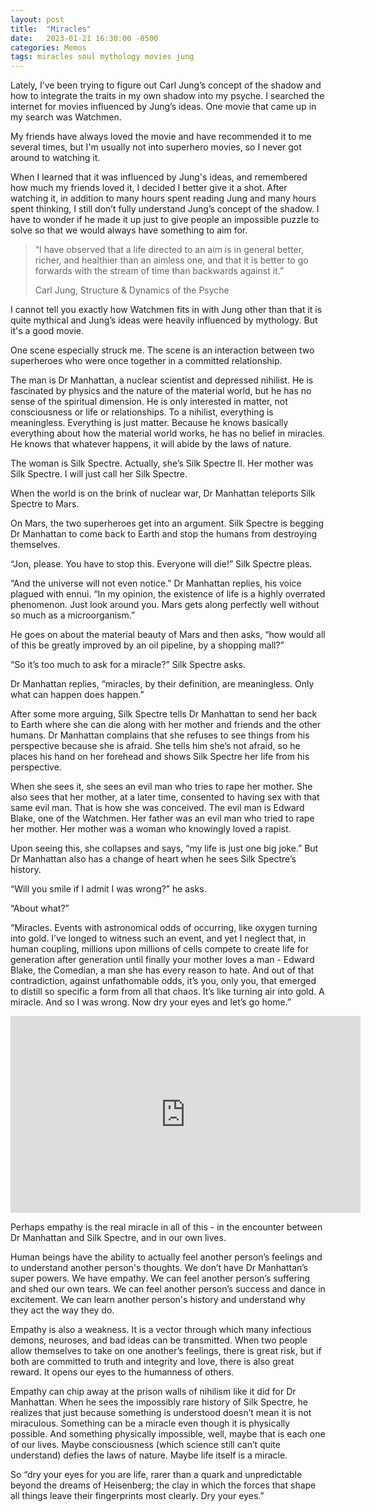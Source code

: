 ```yaml
---
layout: post
title:  "Miracles"
date:   2023-01-21 16:30:00 -0500
categories: Memos
tags: miracles soul mythology movies jung
---
```

Lately, I’ve been trying to figure out Carl Jung’s concept of the shadow and how to integrate the traits in my own shadow into my psyche. I searched the internet for movies influenced by Jung’s ideas. One movie that came up in my search was Watchmen.

My friends have always loved the movie and have recommended it to me several times, but I'm usually not into superhero movies, so I never got around to watching it.

When I learned that it was influenced by Jung's ideas, and remembered how much my friends loved it, I decided I better give it a shot. After watching it, in addition to many hours spent reading Jung and many hours spent thinking, I still don’t fully understand Jung’s concept of the shadow. I have to wonder if he made it up just to give people an impossible puzzle to solve so that we would always have something to aim for.

> “I have observed that a life directed to an aim is in general better, richer, and healthier than an aimless one, and that it is better to go forwards with the stream of time than backwards against it.”
> 
> Carl Jung, Structure & Dynamics of the Psyche

I cannot tell you exactly how Watchmen fits in with Jung other than that it is quite mythical and Jung’s ideas were heavily influenced by mythology. But it's a good movie.

One scene especially struck me. The scene is an interaction between two superheroes who were once together in a committed relationship.

The man is Dr Manhattan, a nuclear scientist and depressed nihilist. He is fascinated by physics and the nature of the material world, but he has no sense of the spiritual dimension. He is only interested in matter, not consciousness or life or relationships. To a nihilist, everything is meaningless. Everything is just matter. Because he knows basically everything about how the material world works, he has no belief in miracles. He knows that whatever happens, it will abide by the laws of nature.

The woman is Silk Spectre. Actually, she’s Silk Spectre II. Her mother was Silk Spectre. I will just call her Silk Spectre.

When the world is on the brink of nuclear war, Dr Manhattan teleports Silk Spectre to Mars.

On Mars, the two superheroes get into an argument. Silk Spectre is begging Dr Manhattan to come back to Earth and stop the humans from destroying themselves.

“Jon, please. You have to stop this. Everyone will die!” Silk Spectre pleas.

“And the universe will not even notice.” Dr Manhattan replies, his voice plagued with ennui. “In my opinion, the existence of life is a highly overrated phenomenon. Just look around you. Mars gets along perfectly well without so much as a microorganism.”

He goes on about the material beauty of Mars and then asks, “how would all of this be greatly improved by an oil pipeline, by a shopping mall?”

“So it’s too much to ask for a miracle?” Silk Spectre asks.

Dr Manhattan replies, “miracles, by their definition, are meaningless. Only what can happen does happen.”

After some more arguing, Silk Spectre tells Dr Manhattan to send her back to Earth where she can die along with her mother and friends and the other humans. Dr Manhattan complains that she refuses to see things from his perspective because she is afraid. She tells him she’s not afraid, so he places his hand on her forehead and shows Silk Spectre her life from his perspective.

When she sees it, she sees an evil man who tries to rape her mother. She also sees that her mother, at a later time, consented to having sex with that same evil man. That is how she was conceived. The evil man is Edward Blake, one of the Watchmen. Her father was an evil man who tried to rape her mother. Her mother was a woman who knowingly loved a rapist.

Upon seeing this, she collapses and says, “my life is just one big joke.” But Dr Manhattan also has a change of heart when he sees Silk Spectre’s history.

“Will you smile if I admit I was wrong?” he asks.

“About what?”

“Miracles. Events with astronomical odds of occurring, like oxygen turning into gold. I’ve longed to witness such an event, and yet I neglect that, in human coupling, millions upon millions of cells compete to create life for generation after generation until finally your mother loves a man - Edward Blake, the Comedian, a man she has every reason to hate. And out of that contradiction, against unfathomable odds, it’s you, only you, that emerged to distill so specific a form from all that chaos. It’s like turning air into gold. A miracle. And so I was wrong. Now dry your eyes and let’s go home.”

<iframe width="560" height="315" src="https://www.youtube.com/embed/hnUalIsKgNM" title="YouTube video player" frameborder="0" allow="accelerometer; autoplay; clipboard-write; encrypted-media; gyroscope; picture-in-picture; web-share" allowfullscreen></iframe>

Perhaps empathy is the real miracle in all of this - in the encounter between Dr Manhattan and Silk Spectre, and in our own lives.

Human beings have the ability to actually feel another person’s feelings and to understand another person's thoughts. We don’t have Dr Manhattan’s super powers. We have empathy. We can feel another person’s suffering and shed our own tears. We can feel another person’s success and dance in excitement. We can learn another person's history and understand why they act the way they do.

Empathy is also a weakness. It is a vector through which many infectious demons, neuroses, and bad ideas can be transmitted. When two people allow themselves to take on one another’s feelings, there is great risk, but if both are committed to truth and integrity and love, there is also great reward. It opens our eyes to the humanness of others.

Empathy can chip away at the prison walls of nihilism like it did for Dr Manhattan. When he sees the impossibly rare history of Silk Spectre, he realizes that just because something is understood doesn’t mean it is not miraculous. Something can be a miracle even though it is physically possible. And something physically impossible, well, maybe that is each one of our lives. Maybe consciousness (which science still can’t quite understand) defies the laws of nature. Maybe life itself is a miracle.

So “dry your eyes for you are life, rarer than a quark and unpredictable beyond the dreams of Heisenberg; the clay in which the forces that shape all things leave their fingerprints most clearly. Dry your eyes.”
